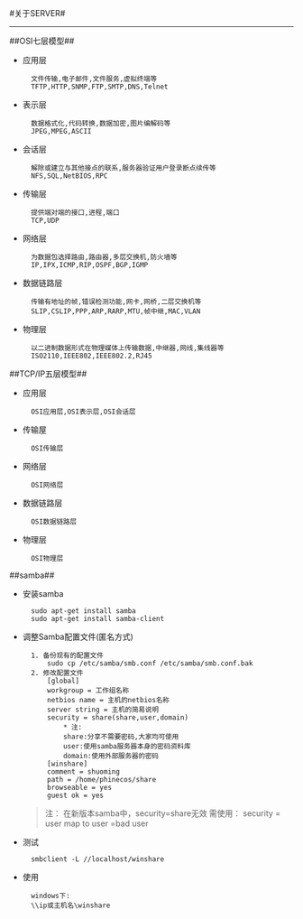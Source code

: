 #关于SERVER#
***

##OSI七层模型##

* 应用层

		文件传输,电子邮件,文件服务,虚拟终端等
		TFTP,HTTP,SNMP,FTP,SMTP,DNS,Telnet

* 表示层

		数据格式化,代码转换,数据加密,图片编解码等
		JPEG,MPEG,ASCII

* 会话层

		解除或建立与其他接点的联系,服务器验证用户登录断点续传等
		NFS,SQL,NetBIOS,RPC

* 传输层

		提供端对端的接口,进程,端口
		TCP,UDP

* 网络层

		为数据包选择路由,路由器,多层交换机,防火墙等
		IP,IPX,ICMP,RIP,OSPF,BGP,IGMP

* 数据链路层

		传输有地址的帧,错误检测功能,网卡,网桥,二层交换机等
		SLIP,CSLIP,PPP,ARP,RARP,MTU,帧中继,MAC,VLAN

* 物理层

		以二进制数据形式在物理媒体上传输数据,中继器,网线,集线器等
		ISO2110,IEEE802,IEEE802.2,RJ45

##TCP/IP五层模型##

* 应用层

		OSI应用层,OSI表示层,OSI会话层

* 传输屋

		OSI传输层

* 网络层

		OSI网络层
		
* 数据链路层

		OSI数据链路层

* 物理层

		OSI物理层

##samba##

* 安装samba

		sudo apt-get install samba
		sudo apt-get install samba-client
		
* 调整Samba配置文件(匿名方式)

		1. 备份现有的配置文件
			sudo cp /etc/samba/smb.conf /etc/samba/smb.conf.bak
		2. 修改配置文件
			[global]
			workgroup = 工作组名称
			netbios name = 主机的netbios名称
			server string = 主机的简易说明
			security = share(share,user,domain)
				* 注:
				share:分享不需要密码,大家均可使用
				user:使用samba服务器本身的密码资料库
				domain:使用外部服务器的密码
			[winshare]
			comment = shuoming
			path = /home/phinecos/share
			browseable = yes
			guest ok = yes
			
	>	注：
		在新版本samba中，security=share无效
		需使用：
		security = user
		map to user =bad user

* 测试

		smbclient -L //localhost/winshare

* 使用

		windows下:
		\\ip或主机名\winshare
